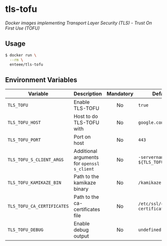 # tls-tofu
_Docker images implementing Transport Layer Security (TLS) -  Trust On First Use (TOFU)_

## Usage

```sh
$ docker run \
  --rm \
  enteee/tls-tofu
```

## Environment Variables

| Variable | Description | Mandatory | Default |
| -------- | ----------- | :-------: | ------- |
| `TLS_TOFU` | Enable TLS-TOFU | No | `true` |
| `TLS_TOFU_HOST` | Host to do TLS-TOFU with | No | `google.com` |
| `TLS_TOFU_PORT` | Port on host | No | `443` |
| `TLS_TOFU_S_CLIENT_ARGS` | Additional arguments for `openssl s_client` | No | `-servername ${TLS_TOFU_HOST}` |
| `TLS_TOFU_KAMIKAZE_BIN` | Path to the kamikaze binary | No | `/kamikaze` |
| `TLS_TOFU_CA_CERTIFICATES` | Path to the ca-certificates file | No | `/etc/ssl/certs/ca-certificates.crt` |
| `TLS_TOFU_DEBUG` | Enable debug output | No | `undefined` |
